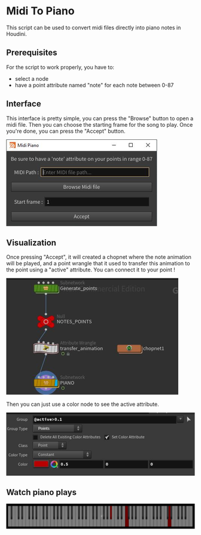 # Midi To Piano

This script can be used to convert midi files directly into piano notes in Houdini.

## Prerequisites

For the script to work properly, you have to: 
- select a node
- have a point attribute named "note" for each note between 0-87

## Interface

This interface is pretty simple, you can press the "Browse" button to open a midi file.
Then you can choose the starting frame for the song to play.
Once you're done, you can press the "Accept" button.

![Interface](/readme/interface.jpg)

## Visualization

Once pressing "Accept", it will created a chopnet where the note animation will be played, and a point wrangle that it used to transfer this animation to the point using a "active" attribute. You can connect it to your point !

![Graph](/readme/graph.jpg)

Then you can just use a color node to see the active attribute.

![Color](/readme/color.jpg)


## Watch piano plays

![Piano](/readme/piano.jpg)